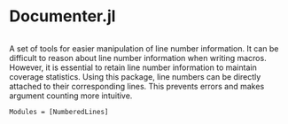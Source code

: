 # Documenter.jl

```@index
```

A set of tools for easier manipulation of line number information. It can be
difficult to reason about line number information when writing macros. However,
it is essential to retain line number information to maintain coverage
statistics. Using this package, line numbers can be directly attached to their
corresponding lines. This prevents errors and makes argument counting more
intuitive.

```@autodocs
Modules = [NumberedLines]
```
